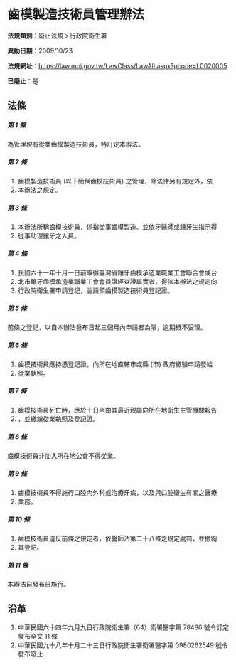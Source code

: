 # 齒模製造技術員管理辦法

**法規類別**：廢止法規＞行政院衛生署

**異動日期**：2009/10/23  

**法規網址**：https://law.moj.gov.tw/LawClass/LawAll.aspx?pcode=L0020005

**已廢止**：是



## 法條
##### 第 1 條
為管理現有從業齒模製造技術員，特訂定本辦法。

##### 第 2 條
1. 齒模製造技術員 (以下簡稱齒模技術員) 之管理，除法律另有規定外，依
1. 本辦法之規定。

##### 第 3 條
1. 本辦法所稱齒模技術員，係指從事齒模製造、並依牙醫師或鑲牙生指示得
1. 從事助理鑲牙之人員。

##### 第 4 條
1. 民國六十一年十月一日前取得臺灣省鑲牙齒模承造業職業工會聯合會或台
1. 北市鑲牙齒模承造業職業工會會員證經查證屬實者，得依本辦法之規定向
1. 行政院衛生署申請登記，並請領齒模製造技術員登記證。

##### 第 5 條
前條之登記，以自本辦法發布日起三個月內申請者為限，逾期概不受理。

##### 第 6 條
1. 齒模技術員應持憑登記證，向所在地直轄市或縣 (市) 政府繳驗申請發給
1. 從業執照。

##### 第 7 條
1. 齒模技術員死亡時，應於十日內由其最近親屬向所在地衛生主管機關報告
1. ，並繳銷從業執照及登記證。

##### 第 8 條
齒模技術員非加入所在地公會不得從業。

##### 第 9 條
1. 齒模技術員不得施行口腔內外科或治療牙病，以及與口腔衛生有關之醫療
1. 業務。

##### 第 10 條
1. 齒模技術員違反前條之規定者，依醫師法第二十八條之規定處罰，並撤銷
1. 其登記。

##### 第 11 條
本辦法自發布日施行。

## 沿革
1. 中華民國六十四年九月九日行政院衛生署（64）衛署醫字第 78486  號令訂定發布全文 11 條
1. 中華民國九十八年十月二十三日行政院衛生署衛署醫字第 0980262549 號令發布廢止
